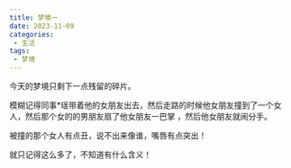 ```yaml
---
title: 梦境一
date: 2023-11-09
categories:
 - 生活
tags:
 - 梦境
---
```


今天的梦境只剩下一点残留的碎片。

模糊记得同事*瑶带着他的女朋友出去，然后走路的时候他女朋友撞到了一个女人，然后那个女的的男朋友扇了他女朋友一巴掌 ，然后他女朋友就闹分手。

被撞的那个女人有点丑，说不出来像谁，嘴唇有点突出！

就只记得这么多了，不知道有什么含义！